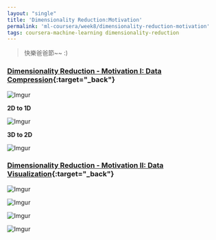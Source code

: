 ```yaml
---
layout: "single"
title: 'Dimensionality Reduction:Motivation'
permalink: 'ml-coursera/week8/dimensionality-reduction-motivation'
tags: coursera-machine-learning dimensionality-reduction
---
```


> 快樂爸爸節~~ :)

### [Dimensionality Reduction - Motivation I: Data Compression](https://www.coursera.org/learn/machine-learning/lecture/0EJ6A/motivation-i-data-compression){:target="_back"}

![Imgur](https://i.imgur.com/Rk4RID0.gif)

__2D to 1D__

![Imgur](https://i.imgur.com/3raRcXY.jpg)

__3D to 2D__

![Imgur](https://i.imgur.com/c8K3CNL.gif)


### [Dimensionality Reduction - Motivation II: Data Visualization](https://www.coursera.org/learn/machine-learning/lecture/t6pYD/motivation-ii-visualization){:target="_back"}


![Imgur](https://i.imgur.com/DA6bXCR.gif)

![Imgur](https://i.imgur.com/uY3V2xsl.gif)

![Imgur](https://i.imgur.com/mWl8K9vl.gif)

![Imgur](https://i.imgur.com/Dk5Uizj.gif)